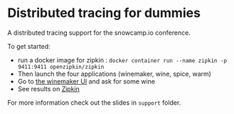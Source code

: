 # Distributed tracing for dummies
A distributed tracing support for the snowcamp.io conference.

To get started:
- run a docker image for zipkin : `docker container run --name zipkin -p 9411:9411 openzipkin/zipkin`
- Then launch the four applications (winemaker, wine, spice, warm)
- Go to [the winemaker UI](http://localhost:8080) and ask for some wine
- See results on [Zipkin](http://localhost:9411/)

For more information check out the slides in `support` folder.